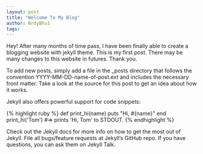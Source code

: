 ```yaml
---
layout: post
title: "Welcome To My Blog"
author: NrdyBhu1
tags:
---
```


Hey! After many months of time pass, I have been finally able to create a blogging website with jekyll theme.
This is my first post. There may be many changes to this website in futures.
Thank you.

To add new posts, simply add a file in the _posts directory that follows the convention YYYY-MM-DD-name-of-post.ext and includes the necessary front matter. Take a look at the source for this post to get an idea about how it works.

Jekyll also offers powerful support for code snippets:

{% highlight ruby %}
def print_hi(name) 
    puts "Hi, #{name}" 
    end print_hi('Tom') 
    #=> prints 'Hi, Tom' to STDOUT. 
{% endhighlight %}

Check out the Jekyll docs for more info on how to get the most out of Jekyll. File all bugs/feature requests at Jekyll’s GitHub repo. If you have questions, you can ask them on Jekyll Talk.
